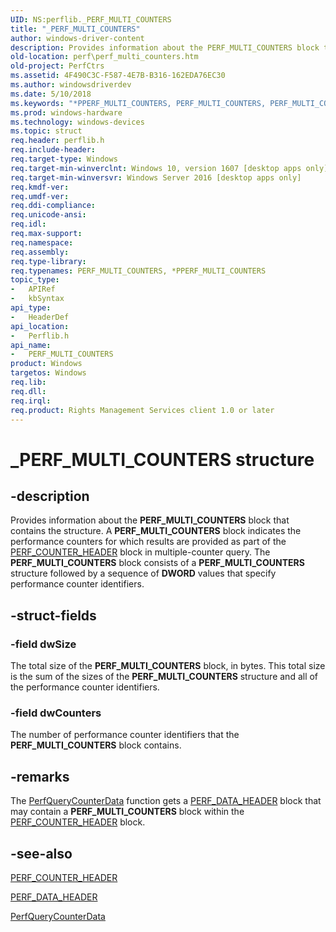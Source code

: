 ```yaml
---
UID: NS:perflib._PERF_MULTI_COUNTERS
title: "_PERF_MULTI_COUNTERS"
author: windows-driver-content
description: Provides information about the PERF_MULTI_COUNTERS block that contains the structure.
old-location: perf\perf_multi_counters.htm
old-project: PerfCtrs
ms.assetid: 4F490C3C-F587-4E7B-B316-162EDA76EC30
ms.author: windowsdriverdev
ms.date: 5/10/2018
ms.keywords: "*PPERF_MULTI_COUNTERS, PERF_MULTI_COUNTERS, PERF_MULTI_COUNTERS structure [Perf], PPERF_MULTI_COUNTERS, PPERF_MULTI_COUNTERS structure pointer [Perf], _PERF_MULTI_COUNTERS, perf.perf_multi_counters, perflib/PERF_MULTI_COUNTERS, perflib/PPERF_MULTI_COUNTERS"
ms.prod: windows-hardware
ms.technology: windows-devices
ms.topic: struct
req.header: perflib.h
req.include-header: 
req.target-type: Windows
req.target-min-winverclnt: Windows 10, version 1607 [desktop apps only]
req.target-min-winversvr: Windows Server 2016 [desktop apps only]
req.kmdf-ver: 
req.umdf-ver: 
req.ddi-compliance: 
req.unicode-ansi: 
req.idl: 
req.max-support: 
req.namespace: 
req.assembly: 
req.type-library: 
req.typenames: PERF_MULTI_COUNTERS, *PPERF_MULTI_COUNTERS
topic_type:
-	APIRef
-	kbSyntax
api_type:
-	HeaderDef
api_location:
-	Perflib.h
api_name:
-	PERF_MULTI_COUNTERS
product: Windows
targetos: Windows
req.lib: 
req.dll: 
req.irql: 
req.product: Rights Management Services client 1.0 or later
---
```


# _PERF_MULTI_COUNTERS structure


## -description


Provides information about the <b>PERF_MULTI_COUNTERS</b> block that contains the structure. A <b>PERF_MULTI_COUNTERS</b> block indicates the performance counters for which results are provided as part of the <a href="https://msdn.microsoft.com/8C07E4BB-61CD-4A0F-8C23-86BE7DAA415F">PERF_COUNTER_HEADER</a> block in multiple-counter query. The <b>PERF_MULTI_COUNTERS</b> block consists of a <b>PERF_MULTI_COUNTERS</b> structure
followed by a sequence of <b>DWORD</b> values that specify performance counter identifiers.


## -struct-fields




### -field dwSize

The total size of the <b>PERF_MULTI_COUNTERS</b> block, in bytes. This total size is the sum of the sizes of the <b>PERF_MULTI_COUNTERS</b> structure and all of the performance counter identifiers.


### -field dwCounters

The number of performance counter identifiers that the <b>PERF_MULTI_COUNTERS</b> block contains.


## -remarks



The <a href="https://msdn.microsoft.com/EBCF00E0-6C40-40E5-9F3D-9AE5F9AB74AC">PerfQueryCounterData</a> function gets a <a href="https://msdn.microsoft.com/0B30B30A-2B2D-43D8-B6DD-58C70D54EB58">PERF_DATA_HEADER</a> block that may
contain a <b>PERF_MULTI_COUNTERS</b> block within the <a href="https://msdn.microsoft.com/8C07E4BB-61CD-4A0F-8C23-86BE7DAA415F">PERF_COUNTER_HEADER</a> block.




## -see-also




<a href="https://msdn.microsoft.com/8C07E4BB-61CD-4A0F-8C23-86BE7DAA415F">PERF_COUNTER_HEADER</a>



<a href="https://msdn.microsoft.com/0B30B30A-2B2D-43D8-B6DD-58C70D54EB58">PERF_DATA_HEADER</a>



<a href="https://msdn.microsoft.com/EBCF00E0-6C40-40E5-9F3D-9AE5F9AB74AC">PerfQueryCounterData</a>
 

 

